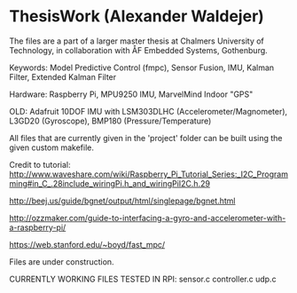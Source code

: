 # ThesisWork (Alexander Waldejer)

The files are a part of a larger master thesis at Chalmers University of Technology, in collaboration with ÅF Embedded Systems, Gothenburg.

Keywords: Model Predictive Control (fmpc), Sensor Fusion, IMU, Kalman Filter, Extended Kalman Filter

Hardware: Raspberry Pi, MPU9250 IMU, MarvelMind Indoor "GPS"

OLD: Adafruit 10DOF IMU with LSM303DLHC (Accelerometer/Magnometer), L3GD20 (Gyroscope), BMP180 (Pressure/Temperature)

All files that are currently given in the 'project' folder can be built using the given custom makefile.


Credit to tutorial: http://www.waveshare.com/wiki/Raspberry_Pi_Tutorial_Series:_I2C_Programming#in_C_.28include_wiringPi.h_and_wiringPiI2C.h.29

http://beej.us/guide/bgnet/output/html/singlepage/bgnet.html

http://ozzmaker.com/guide-to-interfacing-a-gyro-and-accelerometer-with-a-raspberry-pi/

https://web.stanford.edu/~boyd/fast_mpc/








Files are under construction.

CURRENTLY WORKING FILES TESTED IN RPI:
sensor.c
controller.c
udp.c



